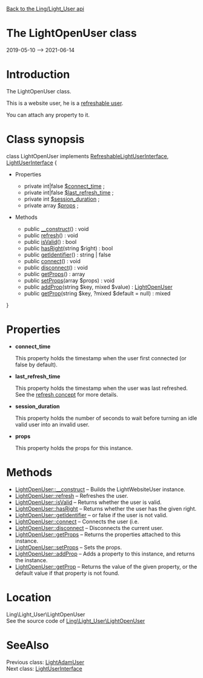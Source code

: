 [Back to the Ling/Light_User api](https://github.com/lingtalfi/Light_User/blob/master/doc/api/Ling/Light_User.md)



The LightOpenUser class
================
2019-05-10 --> 2021-06-14






Introduction
============

The LightOpenUser class.

This is a website user, he is a [refreshable user](https://github.com/lingtalfi/Light_User/blob/master/doc/pages/conception.md#the-concept-of-refreshing-an-user).

You can attach any property to it.



Class synopsis
==============


class <span class="pl-k">LightOpenUser</span> implements [RefreshableLightUserInterface](https://github.com/lingtalfi/Light_User/blob/master/doc/api/Ling/Light_User/RefreshableLightUserInterface.md), [LightUserInterface](https://github.com/lingtalfi/Light_User/blob/master/doc/api/Ling/Light_User/LightUserInterface.md) {

- Properties
    - private int|false [$connect_time](#property-connect_time) ;
    - private int|false [$last_refresh_time](#property-last_refresh_time) ;
    - private int [$session_duration](#property-session_duration) ;
    - private array [$props](#property-props) ;

- Methods
    - public [__construct](https://github.com/lingtalfi/Light_User/blob/master/doc/api/Ling/Light_User/LightOpenUser/__construct.md)() : void
    - public [refresh](https://github.com/lingtalfi/Light_User/blob/master/doc/api/Ling/Light_User/LightOpenUser/refresh.md)() : void
    - public [isValid](https://github.com/lingtalfi/Light_User/blob/master/doc/api/Ling/Light_User/LightOpenUser/isValid.md)() : bool
    - public [hasRight](https://github.com/lingtalfi/Light_User/blob/master/doc/api/Ling/Light_User/LightOpenUser/hasRight.md)(string $right) : bool
    - public [getIdentifier](https://github.com/lingtalfi/Light_User/blob/master/doc/api/Ling/Light_User/LightOpenUser/getIdentifier.md)() : string | false
    - public [connect](https://github.com/lingtalfi/Light_User/blob/master/doc/api/Ling/Light_User/LightOpenUser/connect.md)() : void
    - public [disconnect](https://github.com/lingtalfi/Light_User/blob/master/doc/api/Ling/Light_User/LightOpenUser/disconnect.md)() : void
    - public [getProps](https://github.com/lingtalfi/Light_User/blob/master/doc/api/Ling/Light_User/LightOpenUser/getProps.md)() : array
    - public [setProps](https://github.com/lingtalfi/Light_User/blob/master/doc/api/Ling/Light_User/LightOpenUser/setProps.md)(array $props) : void
    - public [addProp](https://github.com/lingtalfi/Light_User/blob/master/doc/api/Ling/Light_User/LightOpenUser/addProp.md)(string $key, mixed $value) : [LightOpenUser](https://github.com/lingtalfi/Light_User/blob/master/doc/api/Ling/Light_User/LightOpenUser.md)
    - public [getProp](https://github.com/lingtalfi/Light_User/blob/master/doc/api/Ling/Light_User/LightOpenUser/getProp.md)(string $key, ?mixed $default = null) : mixed

}




Properties
=============

- <span id="property-connect_time"><b>connect_time</b></span>

    This property holds the timestamp when the user first connected (or false by default).
    
    

- <span id="property-last_refresh_time"><b>last_refresh_time</b></span>

    This property holds the timestamp when the user was last refreshed.
    See the [refresh concept](https://github.com/lingtalfi/Light_User/blob/master/doc/pages/conception.md#the-concept-of-refreshing-an-user) for more details.
    
    

- <span id="property-session_duration"><b>session_duration</b></span>

    This property holds the number of seconds to wait before turning an idle valid user into
    an invalid user.
    
    

- <span id="property-props"><b>props</b></span>

    This property holds the props for this instance.
    
    



Methods
==============

- [LightOpenUser::__construct](https://github.com/lingtalfi/Light_User/blob/master/doc/api/Ling/Light_User/LightOpenUser/__construct.md) &ndash; Builds the LightWebsiteUser instance.
- [LightOpenUser::refresh](https://github.com/lingtalfi/Light_User/blob/master/doc/api/Ling/Light_User/LightOpenUser/refresh.md) &ndash; Refreshes the user.
- [LightOpenUser::isValid](https://github.com/lingtalfi/Light_User/blob/master/doc/api/Ling/Light_User/LightOpenUser/isValid.md) &ndash; Returns whether the user is valid.
- [LightOpenUser::hasRight](https://github.com/lingtalfi/Light_User/blob/master/doc/api/Ling/Light_User/LightOpenUser/hasRight.md) &ndash; Returns whether the user has the given right.
- [LightOpenUser::getIdentifier](https://github.com/lingtalfi/Light_User/blob/master/doc/api/Ling/Light_User/LightOpenUser/getIdentifier.md) &ndash; or false if the user is not valid.
- [LightOpenUser::connect](https://github.com/lingtalfi/Light_User/blob/master/doc/api/Ling/Light_User/LightOpenUser/connect.md) &ndash; Connects the user (i.e.
- [LightOpenUser::disconnect](https://github.com/lingtalfi/Light_User/blob/master/doc/api/Ling/Light_User/LightOpenUser/disconnect.md) &ndash; Disconnects the current user.
- [LightOpenUser::getProps](https://github.com/lingtalfi/Light_User/blob/master/doc/api/Ling/Light_User/LightOpenUser/getProps.md) &ndash; Returns the properties attached to this instance.
- [LightOpenUser::setProps](https://github.com/lingtalfi/Light_User/blob/master/doc/api/Ling/Light_User/LightOpenUser/setProps.md) &ndash; Sets the props.
- [LightOpenUser::addProp](https://github.com/lingtalfi/Light_User/blob/master/doc/api/Ling/Light_User/LightOpenUser/addProp.md) &ndash; Adds a property to this instance, and returns the instance.
- [LightOpenUser::getProp](https://github.com/lingtalfi/Light_User/blob/master/doc/api/Ling/Light_User/LightOpenUser/getProp.md) &ndash; Returns the value of the given property, or the default value if that property is not found.





Location
=============
Ling\Light_User\LightOpenUser<br>
See the source code of [Ling\Light_User\LightOpenUser](https://github.com/lingtalfi/Light_User/blob/master/LightOpenUser.php)



SeeAlso
==============
Previous class: [LightAdamUser](https://github.com/lingtalfi/Light_User/blob/master/doc/api/Ling/Light_User/LightAdamUser.md)<br>Next class: [LightUserInterface](https://github.com/lingtalfi/Light_User/blob/master/doc/api/Ling/Light_User/LightUserInterface.md)<br>
